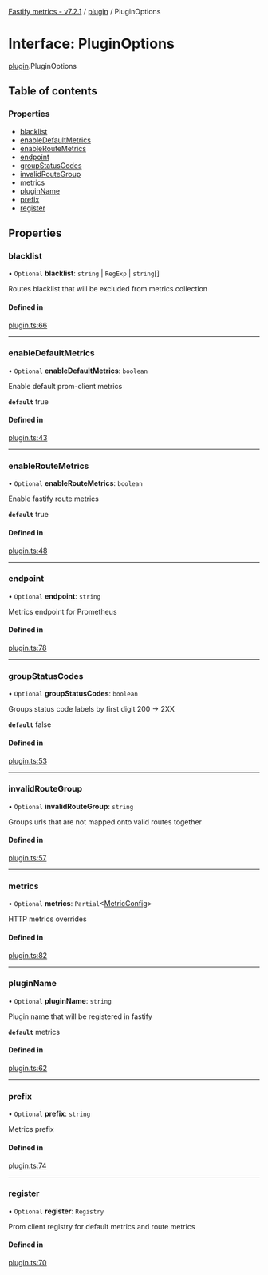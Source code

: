[Fastify metrics - v7.2.1](../README.md) / [plugin](../modules/plugin.md) / PluginOptions

# Interface: PluginOptions

[plugin](../modules/plugin.md).PluginOptions

## Table of contents

### Properties

- [blacklist](plugin.pluginoptions.md#blacklist)
- [enableDefaultMetrics](plugin.pluginoptions.md#enabledefaultmetrics)
- [enableRouteMetrics](plugin.pluginoptions.md#enableroutemetrics)
- [endpoint](plugin.pluginoptions.md#endpoint)
- [groupStatusCodes](plugin.pluginoptions.md#groupstatuscodes)
- [invalidRouteGroup](plugin.pluginoptions.md#invalidroutegroup)
- [metrics](plugin.pluginoptions.md#metrics)
- [pluginName](plugin.pluginoptions.md#pluginname)
- [prefix](plugin.pluginoptions.md#prefix)
- [register](plugin.pluginoptions.md#register)

## Properties

### blacklist

• `Optional` **blacklist**: `string` \| `RegExp` \| `string`[]

Routes blacklist that will be excluded from metrics collection

#### Defined in

[plugin.ts:66](https://github.com/SkeLLLa/fastify-metrics/blob/989ebec/src/plugin.ts#L66)

___

### enableDefaultMetrics

• `Optional` **enableDefaultMetrics**: `boolean`

Enable default prom-client metrics

**`default`** true

#### Defined in

[plugin.ts:43](https://github.com/SkeLLLa/fastify-metrics/blob/989ebec/src/plugin.ts#L43)

___

### enableRouteMetrics

• `Optional` **enableRouteMetrics**: `boolean`

Enable fastify route metrics

**`default`** true

#### Defined in

[plugin.ts:48](https://github.com/SkeLLLa/fastify-metrics/blob/989ebec/src/plugin.ts#L48)

___

### endpoint

• `Optional` **endpoint**: `string`

Metrics endpoint for Prometheus

#### Defined in

[plugin.ts:78](https://github.com/SkeLLLa/fastify-metrics/blob/989ebec/src/plugin.ts#L78)

___

### groupStatusCodes

• `Optional` **groupStatusCodes**: `boolean`

Groups status code labels by first digit 200 -> 2XX

**`default`** false

#### Defined in

[plugin.ts:53](https://github.com/SkeLLLa/fastify-metrics/blob/989ebec/src/plugin.ts#L53)

___

### invalidRouteGroup

• `Optional` **invalidRouteGroup**: `string`

Groups urls that are not mapped onto valid routes together

#### Defined in

[plugin.ts:57](https://github.com/SkeLLLa/fastify-metrics/blob/989ebec/src/plugin.ts#L57)

___

### metrics

• `Optional` **metrics**: `Partial`<[MetricConfig](plugin.metricconfig.md)\>

HTTP metrics overrides

#### Defined in

[plugin.ts:82](https://github.com/SkeLLLa/fastify-metrics/blob/989ebec/src/plugin.ts#L82)

___

### pluginName

• `Optional` **pluginName**: `string`

Plugin name that will be registered in fastify

**`default`** metrics

#### Defined in

[plugin.ts:62](https://github.com/SkeLLLa/fastify-metrics/blob/989ebec/src/plugin.ts#L62)

___

### prefix

• `Optional` **prefix**: `string`

Metrics prefix

#### Defined in

[plugin.ts:74](https://github.com/SkeLLLa/fastify-metrics/blob/989ebec/src/plugin.ts#L74)

___

### register

• `Optional` **register**: `Registry`

Prom client registry for default metrics and route metrics

#### Defined in

[plugin.ts:70](https://github.com/SkeLLLa/fastify-metrics/blob/989ebec/src/plugin.ts#L70)
